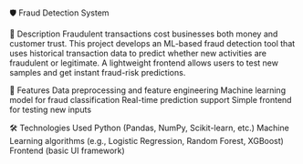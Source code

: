 
🛡️ Fraud Detection System


📌 Description
Fraudulent transactions cost businesses both money and customer trust. This project develops an ML-based fraud detection tool that uses historical transaction data to predict whether new activities are fraudulent or legitimate. A lightweight frontend allows users to test new samples and get instant fraud-risk predictions.


🚀 Features
Data preprocessing and feature engineering
Machine learning model for fraud classification
Real-time prediction support
Simple frontend for testing new inputs


🛠️ Technologies Used
Python (Pandas, NumPy, Scikit-learn, etc.)
Machine Learning algorithms (e.g., Logistic Regression, Random Forest, XGBoost)
Frontend (basic UI framework)
